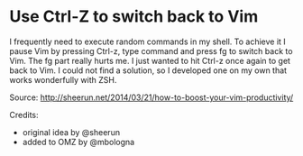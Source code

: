 # Use Ctrl-Z to switch back to Vim

I frequently need to execute random commands in my shell. To achieve it I pause Vim by pressing Ctrl-z, type command and
press fg<Enter> to switch back to Vim. The fg part really hurts me. I just wanted to hit Ctrl-z once again to get back
to Vim. I could not find a solution, so I developed one on my own that works wonderfully with ZSH.

Source: http://sheerun.net/2014/03/21/how-to-boost-your-vim-productivity/

Credits:

- original idea by @sheerun
- added to OMZ by @mbologna

